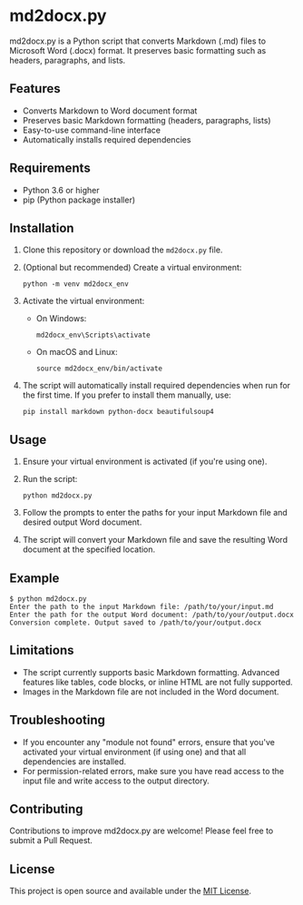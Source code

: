 # md2docx.py

md2docx.py is a Python script that converts Markdown (.md) files to Microsoft Word (.docx) format. It preserves basic formatting such as headers, paragraphs, and lists.

## Features

- Converts Markdown to Word document format
- Preserves basic Markdown formatting (headers, paragraphs, lists)
- Easy-to-use command-line interface
- Automatically installs required dependencies

## Requirements

- Python 3.6 or higher
- pip (Python package installer)

## Installation

1. Clone this repository or download the `md2docx.py` file.

2. (Optional but recommended) Create a virtual environment:
   ```
   python -m venv md2docx_env
   ```

3. Activate the virtual environment:
   - On Windows:
     ```
     md2docx_env\Scripts\activate
     ```
   - On macOS and Linux:
     ```
     source md2docx_env/bin/activate
     ```

4. The script will automatically install required dependencies when run for the first time. If you prefer to install them manually, use:
   ```
   pip install markdown python-docx beautifulsoup4
   ```

## Usage

1. Ensure your virtual environment is activated (if you're using one).

2. Run the script:
   ```
   python md2docx.py
   ```

3. Follow the prompts to enter the paths for your input Markdown file and desired output Word document.

4. The script will convert your Markdown file and save the resulting Word document at the specified location.

## Example

```
$ python md2docx.py
Enter the path to the input Markdown file: /path/to/your/input.md
Enter the path for the output Word document: /path/to/your/output.docx
Conversion complete. Output saved to /path/to/your/output.docx
```

## Limitations

- The script currently supports basic Markdown formatting. Advanced features like tables, code blocks, or inline HTML are not fully supported.
- Images in the Markdown file are not included in the Word document.

## Troubleshooting

- If you encounter any "module not found" errors, ensure that you've activated your virtual environment (if using one) and that all dependencies are installed.
- For permission-related errors, make sure you have read access to the input file and write access to the output directory.

## Contributing

Contributions to improve md2docx.py are welcome! Please feel free to submit a Pull Request.

## License

This project is open source and available under the [MIT License](https://opensource.org/licenses/MIT).

